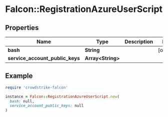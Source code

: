# Falcon::RegistrationAzureUserScript

## Properties

| Name | Type | Description | Notes |
| ---- | ---- | ----------- | ----- |
| **bash** | **String** |  | [optional] |
| **service_account_public_keys** | **Array&lt;String&gt;** |  |  |

## Example

```ruby
require 'crowdstrike-falcon'

instance = Falcon::RegistrationAzureUserScript.new(
  bash: null,
  service_account_public_keys: null
)
```

